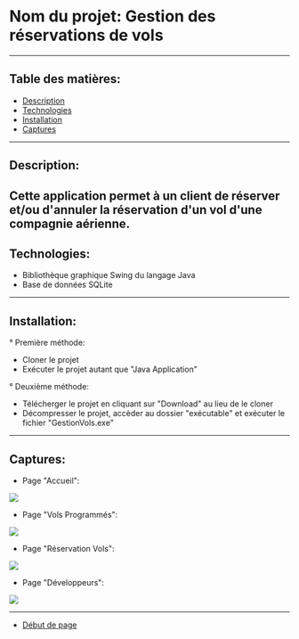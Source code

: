 # Nom du projet:        Gestion des réservations de vols

---

## Table des matières:

- [Description](#description)
- [Technologies](#technologies)
- [Installation](#installation)
- [Captures](#captures)

---

## Description:

Cette application permet à un client de réserver et/ou d'annuler la réservation d'un vol 
d'une compagnie aérienne.
 ---
 
 ## Technologies:

- Bibliothèque graphique Swing du langage Java
- Base de données SQLite

---

## Installation:

° Première méthode:

- Cloner le projet
- Exécuter le projet autant que "Java Application"

° Deuxième  méthode:

- Télécherger le projet en cliquant sur "Download" au lieu de le cloner
- Décompresser le projet, accèder au dossier "exécutable" et exécuter le fichier "GestionVols.exe"




---

## Captures:

- Page "Accueil":

<img src="GestionRéservations/captures/01.JPG" >

- Page "Vols Programmés":

<img src="GestionRéservations/captures/02.JPG" >

- Page "Réservation Vols":

<img src="GestionRéservations/captures/03.JPG" >

- Page "Développeurs":

<img src="GestionRéservations/captures/04.JPG" >


---

- [Début de page](#table-des-matières)

